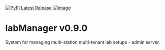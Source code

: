 [![PyPI Latest Release](https://img.shields.io/pypi/v/labManager-admin-server.svg)](https://pypi.org/project/labManager-admin-server/)
[![image](https://img.shields.io/pypi/pyversions/labManager-admin-server.svg)](https://pypi.org/project/labManager-admin-server/)

# labManager v0.9.0
System for managing multi-station multi-tenant lab setups - admin server.